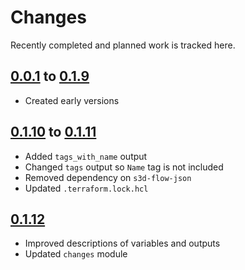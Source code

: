 # Changes
Recently completed and planned work is tracked here.

## [0.0.1](.) to [0.1.9](.)
- Created early versions

## [0.1.10](.) to [0.1.11](.)
- Added `tags_with_name` output
- Changed `tags` output so `Name` tag is not included
- Removed dependency on `s3d-flow-json`
- Updated `.terraform.lock.hcl`

## [0.1.12](.)
- Improved descriptions of variables and outputs
- Updated `changes` module

